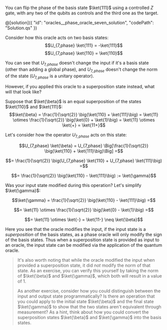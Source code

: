 You can flip the phase of the basis state $\ket{111}$ using a controlled $Z$ gate, with any two of the qubits as controls and the third one as the target.

@[solution]({
    "id": "oracles__phase_oracle_seven_solution",
    "codePath": "Solution.qs"
})

Consider how this oracle acts on two basis states:
$$U_{7,phase} \ket{111} = -\ket{111}$$
$$U_{7,phase} \ket{110} = \ket{110}$$

You can see that $U_{7,phase}$ doesn't change the input if it's a basis state (other than adding a global phase), and $U_{7,phase}$ doesn't change the norm of the state ($U_{7,phase}$ is a unitary operator).  

However, if you applied this oracle to a superposition state instead, what will that look like?

Suppose that $\ket{\beta}$ is an equal superposition of the states  $\ket{110}$ and $\ket{111}$: 
$$\ket{\beta} = \frac{1}{\sqrt{2}} \big(\ket{110} + \ket{111}\big) = \ket{11} \otimes \frac{1}{\sqrt{2}} \big(\ket{0} + \ket{1}\big) = \ket{11} \otimes \ket{+} = \ket{11+}$$

Let's consider how the operator $U_{7,phase}$ acts on this state:

$$U_{7,phase} \ket{\beta} = U_{7,phase} \Big[\frac{1}{\sqrt{2}} \big(\ket{110} + \ket{111}\big)\Big] =$$

$$= \frac{1}{\sqrt{2}} \big(U_{7,phase} \ket{110} + U_{7,phase} \ket{111}\big) =$$

$$= \frac{1}{\sqrt{2}} \big(\ket{110} - \ket{111}\big) := \ket{\gamma}$$

Was your input state modified during this operation? Let's simplify $\ket{\gamma}$:

$$\ket{\gamma} = \frac{1}{\sqrt{2}} \big(\ket{110} - \ket{111}\big) =$$

$$= \ket{11} \otimes \frac{1}{\sqrt{2}} \big(\ket{0} - \ket{1}\big) =$$

$$= \ket{11} \otimes \ket{-} = \ket{11-} \neq \ket{\beta}$$

Here you see that the oracle modifies the input, if the input state is a *superposition* of the basis states, as a phase oracle will only modify the sign of the basis states.  Thus when a superposition state is provided as input to an oracle, the input state can be modified via the application of the quantum oracle.

> It's also worth noting that while the oracle modified the input when provided a superposition state, it did *not* modify the norm of that state.  As an exercise, you can verify this yourself by taking the norm of $\ket{\beta}$ and $\ket{\gamma}$, which both will result in a value of $1$.
>
> As another exercise, consider how you could distinguish between the input and output state programmatically?  Is there an operation that you could apply to the initial state $\ket{\beta}$ and the final state $\ket{\gamma}$ to show that the two states aren't equivalent through measurement?  As a hint, think about how you could convert the superposition states $\ket{\beta}$ and $\ket{\gamma}$ into the basis states.
